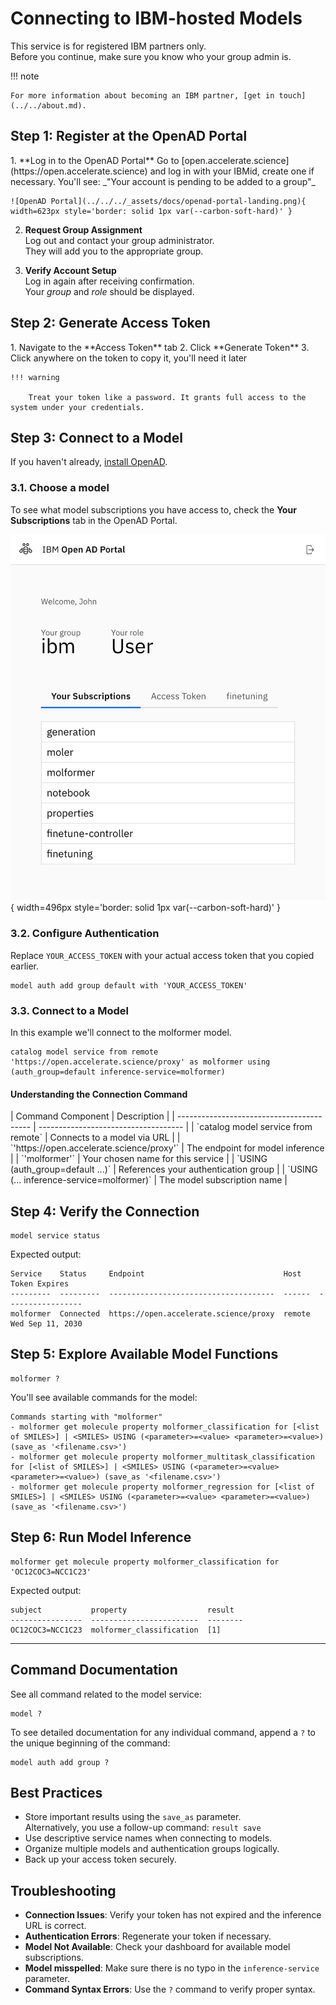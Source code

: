 # Connecting to IBM-hosted Models

This service is for registered IBM partners only.  
Before you continue, make sure you know who your group admin is.

!!! note

    For more information about becoming an IBM partner, [get in touch](../../about.md).

## Step 1: Register at the OpenAD Portal

<div class="padded-list-next"></div>
1.  **Log in to the OpenAD Portal**  
    Go to [open.accelerate.science](https://open.accelerate.science) and log in with your IBMid, create one if necessary.  
    You'll see: _"Your account is pending to be added to a group"_

    ![OpenAD Portal](../../../_assets/docs/openad-portal-landing.png){ width=623px style='border: solid 1px var(--carbon-soft-hard)' }

2.  **Request Group Assignment**  
    Log out and contact your group administrator.  
    They will add you to the appropriate group.

3.  **Verify Account Setup**  
    Log in again after receiving confirmation.  
    Your _group_ and _role_ should be displayed.

## Step 2: Generate Access Token

<div class="tight-list-next"></div>
1. Navigate to the **Access Token** tab
2. Click **Generate Token**
3. Click anywhere on the token to copy it, you'll need it later

    !!! warning
        
        Treat your token like a password. It grants full access to the system under your credentials.

## Step 3: Connect to a Model

If you haven't already, [install OpenAD](../installation.md).

### 3.1. Choose a model

To see what model subscriptions you have access to, check the **Your Subscriptions** tab in the OpenAD Portal.

![OpenAD Portal](../../../_assets/docs/openad-portal-services.png){ width=496px style='border: solid 1px var(--carbon-soft-hard)' }

### 3.2. Configure Authentication

Replace `YOUR_ACCESS_TOKEN` with your actual access token that you copied earlier.

```shell
model auth add group default with 'YOUR_ACCESS_TOKEN'
```

### 3.3. Connect to a Model

In this example we'll connect to the molformer model.

```shell
catalog model service from remote 'https://open.accelerate.science/proxy' as molformer using (auth_group=default inference-service=molformer)
```

#### Understanding the Connection Command

<div class='table-full-width-next'></div>
| Command Component                         | Description                          |
| ----------------------------------------- | ------------------------------------ |
| `catalog model service from remote`       | Connects to a model via URL          |
| `'https://open.accelerate.science/proxy'` | The endpoint for model inference     |
| `'molformer'`                             | Your chosen name for this service    |
| `USING (auth_group=default ...)`          | References your authentication group |
| `USING (... inference-service=molformer)` | The model subscription name          |

## Step 4: Verify the Connection

```shell
model service status
```

Expected output:

```text
Service    Status     Endpoint                               Host    Token Expires
---------  ---------  -------------------------------------  ------  -----------------
molformer  Connected  https://open.accelerate.science/proxy  remote  Wed Sep 11, 2030
```

## Step 5: Explore Available Model Functions

```shell
molformer ?
```

You'll see available commands for the model:

```text
Commands starting with "molformer"
- molformer get molecule property molformer_classification for [<list of SMILES>] | <SMILES> USING (<parameter>=<value> <parameter>=<value>) (save_as '<filename.csv>')
- molformer get molecule property molformer_multitask_classification for [<list of SMILES>] | <SMILES> USING (<parameter>=<value> <parameter>=<value>) (save_as '<filename.csv>')
- molformer get molecule property molformer_regression for [<list of SMILES>] | <SMILES> USING (<parameter>=<value> <parameter>=<value>) (save_as '<filename.csv>')
```

## Step 6: Run Model Inference

```shell
molformer get molecule property molformer_classification for 'OC12COC3=NCC1C23'
```

Expected output:

```text
subject           property                  result
----------------  ------------------------  --------
OC12COC3=NCC1C23  molformer_classification  [1]
```

---


## Command Documentation

See all command related to the model service:

```shell
model ?
```

To see detailed documentation for any individual command, append a `?` to the unique beginning of the command:

```shell
model auth add group ?
```

## Best Practices

-   Store important results using the `save_as` parameter.  
    Alternatively, you use a follow-up command: `result save`
-   Use descriptive service names when connecting to models.
-   Organize multiple models and authentication groups logically.
-   Back up your access token securely.

## Troubleshooting

-   **Connection Issues**: Verify your token has not expired and the inference URL is correct.
-   **Authentication Errors**: Regenerate your token if necessary.
-   **Model Not Available**: Check your dashboard for available model subscriptions.
-   **Model misspelled**: Make sure there is no typo in the `inference-service` parameter.
-   **Command Syntax Errors**: Use the `?` command to verify proper syntax.